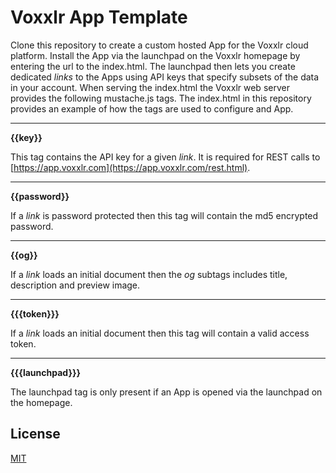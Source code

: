 # Voxxlr App Template
Clone this repository to create a custom hosted App for the Voxxlr cloud platform. Install the App via the launchpad on the Voxxlr homepage by entering the url to the index.html. The launchpad then lets you create dedicated _links_ to the Apps using API keys that specify subsets of the data in your account. When serving the index.html the Voxxlr web server provides the following mustache.js tags. The index.html in this repository provides an example of how the tags are used to configure and App.

---
**{{key}}**

This tag contains the API key for a given _link_. It is required for REST calls to [https://app.voxxlr.com](https://app.voxxlr.com/rest.html). 

---
**{{password}}**

If a _link_ is password protected then this tag will contain the md5 encrypted password. 

---
**{{og}}**

If a _link_ loads an initial document then the *og* subtags includes title, description and preview image. 

---
**{{{token}}}**

If a _link_ loads an initial document then this tag will contain a valid access token.

---
**{{{launchpad}}}**

The launchpad tag is only present if an App is opened via the launchpad on the homepage. 





## License
[MIT](https://choosealicense.com/licenses/mit/)
